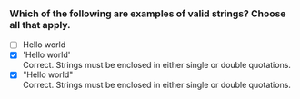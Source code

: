 ### Which of the following are examples of valid strings? Choose all that apply.

- [ ] Hello world
- [x] 'Hello world' <br>
      Correct. Strings must be enclosed in either single or double quotations.
- [x] "Hello world" <br>
      Correct. Strings must be enclosed in either single or double quotations.
